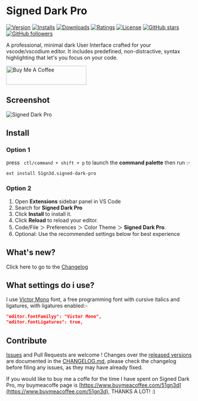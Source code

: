 # Signed Dark Pro

[![Version](https://vsmarketplacebadge.apphb.com/version/51gn3d.signed-dark-pro.svg?label=Visual%20Studio%20Marketplace&colorB=0040FF)](https://marketplace.visualstudio.com/items?itemName=51gn3d.signed-dark-pro) [![Installs](https://vsmarketplacebadge.apphb.com/installs/51gn3d.signed-dark-pro.svg?label=Installs&colorB=0040FF)](https://marketplace.visualstudio.com/items?itemName=51gn3d.signed-dark-pro) [![Downloads](https://vsmarketplacebadge.apphb.com/downloads/51gn3d.signed-dark-pro.svg?label=Downloads&colorB=0040FF)](https://marketplace.visualstudio.com/items?itemName=51gn3d.signed-dark-pro) [![Ratings](https://img.shields.io/vscode-marketplace/r/51gn3d.signed-dark-pro.svg?label=Ratings&colorB=0040FF)](https://marketplace.visualstudio.com/items?itemName=51gn3d.signed-dark-pro#review-details) [![License](https://img.shields.io/badge/License-MIT-gray.svg?colorB=0040FF)](https://github.com/51gn3d/vscode-signed-dark-pro/blob/master/LICENSE.md) [![GitHub stars](https://img.shields.io/github/stars/51gn3d/vscode-signed-dark-pro.svg?style=social&label=Stars)](https://github.com/51gn3d/vscode-signed-dark-pro/stargazers) [![GitHub followers](https://img.shields.io/github/followers/51gn3d.svg?style=social&label=Follow)](https://github.com/51gn3d?tab=followers)

A professional, minimal dark User Interface crafted for your vscode/vscodium editor. It includes predefined, non-distractive, syntax highlighting that let's you focus on your code.

<a href="https://www.buymeacoffee.com/51gn3d" target="_blank"><img src="https://cdn.buymeacoffee.com/buttons/default-black.png" alt="Buy Me A Coffee" style="height: 51px !important;width: 217px !important;" ></a>

## Screenshot

![Signed Dark Pro](https://raw.githubusercontent.com/51gn3d/vscode-signed-dark-pro/master/images/signed-dark-pro.png)

## Install

### Option 1

press ` ctl/command + shift + p` to launch the __command palette__ then run :-

```ShellSession
ext install 51gn3d.signed-dark-pro
```

### Option 2

1. Open **Extensions** sidebar panel in VS Code
2. Search for **Signed Dark Pro**
3. Click **Install** to install it.
4. Click **Reload** to reload your editor.
5. Code/File ＞ Preferences ＞ Color Theme ＞ **Signed Dark Pro**.
6. Optional: Use the recommended settings below for best experience

## What's new?

Click here to go to the [Changelog](https://github.com/51gn3d/vscode-signed-dark-pro/blob/master/CHANGELOG.md)

## What settings do i use?

I use [Victor Mono](https://rubjo.github.io/victor-mono/) font, a free programming font with cursive italics and ligatures, with ligatures enabled:-

```json
"editor.fontFamilyy": "Victor Mono",
"editor.fontLigatures": true,
```

## Contribute

[Issues](https://github.com/51gn3d/vscode-signed-dark-pro/issues) and Pull Requests are welcome ! Changes over the [released versions](https://github.com/51gn3d/vscode-signed-dark-pro/releases) are documented in the [CHANGELOG.md](https://github.com/51gn3d/vscode-signed-dark-pro/blob/master/CHANGELOG.md), please check the changelog before filing any issues, as they may have already fixed.

If you would like to buy me a coffe for the time I have spent on Signed Dark Pro, my buymeacoffe page is [https://www.buymeacoffee.com/51gn3d](https://www.buymeacoffee.com/51gn3d), THANKS A LOT! :)